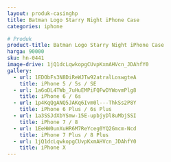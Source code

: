 ```yaml
---
layout: produk-casinghp
title: Batman Logo Starry Night iPhone Case
categories: iphone

# Produk
product-title: Batman Logo Starry Night iPhone Case
harga: 90000
sku: hn-0441
image-drive: 1jQ1dcLqwkopgCUvpKxmAHVcn_JDAhfY0
gallery:
  - url: 1EDObFs3N8DiReWJTw92atralLoswgteA
    title: iPhone 5 / 5s / SE
  - url: 1a6oDL4TWb_7uHuEMPiFQFwDYWovmPlg8
    title: iPhone 6 / 6s
  - url: 1p4KqQgANQ5JAKq6Ivm0l---ThkSs2P8Y
    title: iPhone 6 Plus / 6s Plus
  - url: 1a3SSJdXbYSmw-15E-upbjyDl8uMbjSSI
    title: iPhone 7 / 8
  - url: 1EeHW0unXuHR6M7ReYceg0YQ2Gmcm-Ncd
    title: iPhone 7 Plus / 8 Plus
  - url: 1jQ1dcLqwkopgCUvpKxmAHVcn_JDAhfY0
    title: iPhone X
---
```

